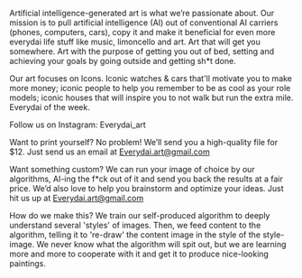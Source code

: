 
Artificial intelligence-generated art is what we’re passionate about. Our mission is to pull artificial intelligence (AI) out of conventional AI carriers (phones, computers, cars), copy it and make it beneficial for even more everydai life stuff like music, limoncello and art. Art that will get you somewhere. Art with the purpose of getting you out of bed, setting and achieving your goals by going outside and getting sh*t done.

Our art focuses on Icons. Iconic watches & cars that'll motivate you to make more money; iconic people to help you remember to be as cool as your role models; iconic houses that will inspire you to not walk but run the extra mile. Everydai of the week.

Follow us on Instagram: Everydai_art

Want to print yourself?
No problem! We’ll send you a high-quality file for $12. Just send us an email at Everydai.art@gmail.com

Want something custom?
We can run your image of choice by our algorithms, AI-ing the f*ck out of it and send you back the results at a fair price. We’d also love to help you brainstorm and optimize your ideas. Just hit us up at Everydai.art@gmail.com

How do we make this?
We train our self-produced algorithm to deeply understand several 'styles' of images. Then, we feed content to the algorithm, telling it to 're-draw' the content image in the style of the style-image. We never know what the algorithm will spit out, but we are learning more and more to cooperate with it and get it to produce nice-looking paintings.


